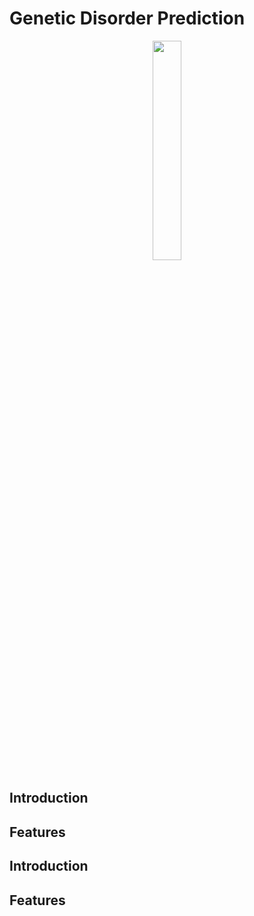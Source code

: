 # Genetic Disorder Prediction

<div align="center">
<img width="30%" src="[https://github.com/mahmoudhaney/Jobs/assets/83553963/b6d3c7b7-1f2f-4981-8c1b-5552eb0546cc](https://github.com/eltarawy/GP_GeneticDisorderPrediction_DjangoProject/assets/88985073/8efeb195-ac10-40d1-8357-0e94b0735d76)">
</div>


## Introduction


## Features


## Introduction


## Features

